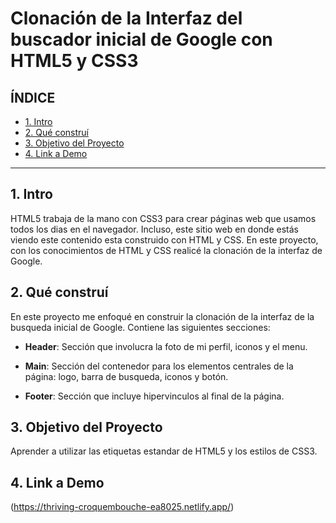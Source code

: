 # Clonación de la Interfaz del buscador inicial de Google con HTML5 y CSS3

## **ÍNDICE**

* [1. Intro](#)
* [2. Qué construí](#)
* [3. Objetivo del Proyecto](#)
* [4. Link a Demo](#)

****
## 1. Intro

HTML5 trabaja de la mano con CSS3 para crear páginas web que usamos todos los dias en el navegador. Incluso, este sitio web en donde estás viendo este contenido esta construido con HTML y CSS. En este proyecto, con los conocimientos de HTML y CSS realicé la clonación de la interfaz de Google.

## 2. Qué construí

En este proyecto me enfoqué en construir la clonación de la interfaz de la busqueda inicial de Google. Contiene las siguientes secciones:

* **Header**: Sección que involucra la foto de mi perfil, iconos y el menu.

* **Main**: Sección del contenedor para los elementos centrales de la página: logo, barra de busqueda, iconos y botón.

* **Footer**: Sección que incluye hipervinculos al final de la página.

## 3. Objetivo del Proyecto

Aprender a utilizar las etiquetas estandar de HTML5 y los estilos de CSS3.

## 4. Link a Demo

(https://thriving-croquembouche-ea8025.netlify.app/)
